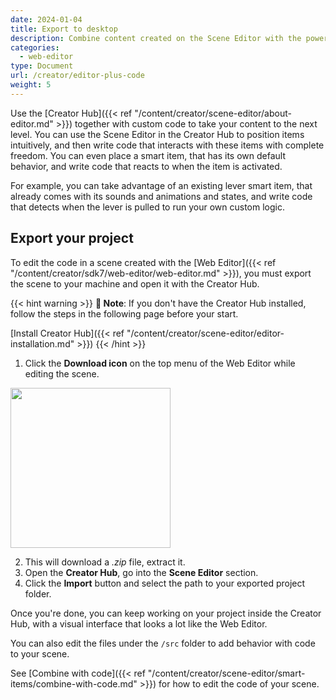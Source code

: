 ```yaml
---
date: 2024-01-04
title: Export to desktop
description: Combine content created on the Scene Editor with the power of writing code.
categories:
  - web-editor
type: Document
url: /creator/editor-plus-code
weight: 5
---
```


Use the [Creator Hub]({{< ref "/content/creator/scene-editor/about-editor.md" >}}) together with custom code to take your content to the next level. You can use the Scene Editor in the Creator Hub to position items intuitively, and then write code that interacts with these items with complete freedom. You can even place a smart item, that has its own default behavior, and write code that reacts to when the item is activated.

For example, you can take advantage of an existing lever smart item, that already comes with its sounds and animations and states, and write code that detects when the lever is pulled to run your own custom logic.

## Export your project

To edit the code in a scene created with the [Web Editor]({{< ref "/content/creator/sdk7/web-editor/web-editor.md" >}}), you must export the scene to your machine and open it with the Creator Hub.

{{< hint warning >}}
**📔 Note**: If you don't have the Creator Hub installed, follow the steps in the following page before your start.

[Install Creator Hub]({{< ref "/content/creator/scene-editor/editor-installation.md" >}})
{{< /hint >}}

1. Click the **Download icon** on the top menu of the Web Editor while editing the scene.

  <img src="/images/editor/export.png" width="256" />

2. This will download a _.zip_ file, extract it.
3. Open the **Creator Hub**, go into the **Scene Editor** section.
4. Click the **Import** button and select the path to your exported project folder.

Once you're done, you can keep working on your project inside the Creator Hub, with a visual interface that looks a lot like the Web Editor.

You can also edit the files under the `/src` folder to add behavior with code to your scene.

See [Combine with code]({{< ref "/content/creator/scene-editor/smart-items/combine-with-code.md" >}}) for how to edit the code of your scene.
